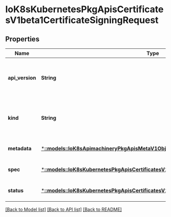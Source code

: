 # IoK8sKubernetesPkgApisCertificatesV1beta1CertificateSigningRequest

## Properties
Name | Type | Description | Notes
------------ | ------------- | ------------- | -------------
**api_version** | **String** | APIVersion defines the versioned schema of this representation of an object. Servers should convert recognized schemas to the latest internal value, and may reject unrecognized values. More info: https://git.k8s.io/community/contributors/devel/api-conventions.md#resources | [optional] [default to null]
**kind** | **String** | Kind is a string value representing the REST resource this object represents. Servers may infer this from the endpoint the client submits requests to. Cannot be updated. In CamelCase. More info: https://git.k8s.io/community/contributors/devel/api-conventions.md#types-kinds | [optional] [default to null]
**metadata** | [***::models::IoK8sApimachineryPkgApisMetaV1ObjectMeta**](io.k8s.apimachinery.pkg.apis.meta.v1.ObjectMeta.md) |  | [optional] [default to null]
**spec** | [***::models::IoK8sKubernetesPkgApisCertificatesV1beta1CertificateSigningRequestSpec**](io.k8s.kubernetes.pkg.apis.certificates.v1beta1.CertificateSigningRequestSpec.md) | The certificate request itself and any additional information. | [optional] [default to null]
**status** | [***::models::IoK8sKubernetesPkgApisCertificatesV1beta1CertificateSigningRequestStatus**](io.k8s.kubernetes.pkg.apis.certificates.v1beta1.CertificateSigningRequestStatus.md) | Derived information about the request. | [optional] [default to null]

[[Back to Model list]](../README.md#documentation-for-models) [[Back to API list]](../README.md#documentation-for-api-endpoints) [[Back to README]](../README.md)



